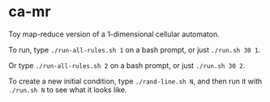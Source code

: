 ca-mr
=====

Toy map-reduce version of a 1-dimensional cellular automaton.

To run, type `./run-all-rules.sh 1` on a bash prompt, or just `./run.sh 30 1`.

Or type `./run-all-rules.sh 2` on a bash prompt, or just `./run.sh 30 2`.

To create a new initial condition, type `./rand-line.sh N`, and then run it with `./run.sh N` to see what it looks like.
